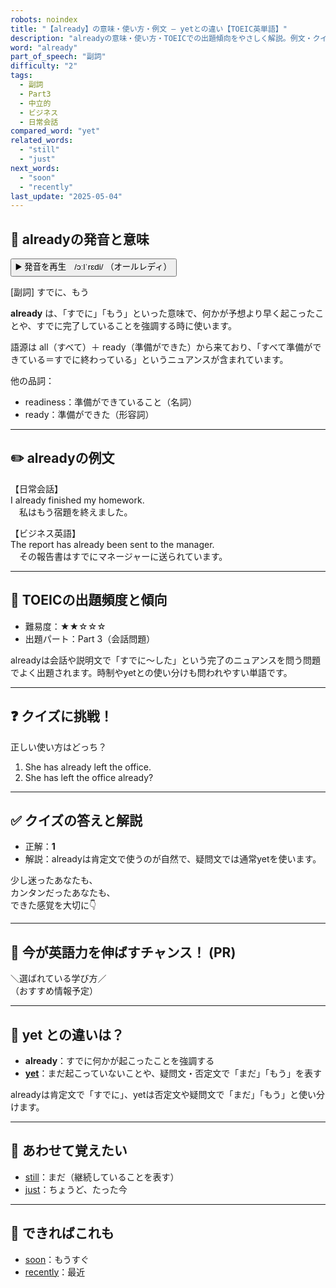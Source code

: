 ```yaml
---
robots: noindex
title: "【already】の意味・使い方・例文 ― yetとの違い【TOEIC英単語】"
description: "alreadyの意味・使い方・TOEICでの出題傾向をやさしく解説。例文・クイズ付きでyetとの違いもわかりやすく学べます。"
word: "already"
part_of_speech: "副詞"
difficulty: "2"
tags:
  - 副詞
  - Part3
  - 中立的
  - ビジネス
  - 日常会話
compared_word: "yet"
related_words:
  - "still"
  - "just"
next_words:
  - "soon"
  - "recently"
last_update: "2025-05-04"
---
```


## 🔰 alreadyの発音と意味

<button class="play-audio" onclick="playTTS('already')">
  <span class="play-audio-main">
    ▶️ 発音を再生　/ɔːlˈrɛdi/
  </span>
  <span class="play-audio-sub">
    （オールレディ）
  </span>
</button>

[副詞] すでに、もう

**already** は、「すでに」「もう」といった意味で、何かが予想より早く起こったことや、すでに完了していることを強調する時に使います。

語源は all（すべて）＋ ready（準備ができた）から来ており、「すべて準備ができている＝すでに終わっている」というニュアンスが含まれています。

他の品詞：  
- readiness：準備ができていること（名詞）
- ready：準備ができた（形容詞）

---

## ✏️ alreadyの例文

【日常会話】  
I already finished my homework.  
　私はもう宿題を終えました。

【ビジネス英語】  
The report has already been sent to the manager.  
　その報告書はすでにマネージャーに送られています。

---

## 🎯 TOEICの出題頻度と傾向

- 難易度：★★☆☆☆
- 出題パート：Part 3（会話問題）

alreadyは会話や説明文で「すでに～した」という完了のニュアンスを問う問題でよく出題されます。時制やyetとの使い分けも問われやすい単語です。

---

## ❓ クイズに挑戦！

正しい使い方はどっち？

1. She has already left the office.  
2. She has left the office already?

---

## ✅ クイズの答えと解説

- 正解：**1**
- 解説：alreadyは肯定文で使うのが自然で、疑問文では通常yetを使います。

少し迷ったあなたも、  
カンタンだったあなたも、  
できた感覚を大切に👇️

---

## 🚀 今が英語力を伸ばすチャンス！ (PR)

<div class="info-center">
＼選ばれている学び方／<br>  
（おすすめ情報予定）
</div>

---

## 🤔  yet との違いは？

- **already**：すでに何かが起こったことを強調する
- **[yet](/yet)**：まだ起こっていないことや、疑問文・否定文で「まだ」「もう」を表す

alreadyは肯定文で「すでに」、yetは否定文や疑問文で「まだ」「もう」と使い分けます。

---

## 🧩 あわせて覚えたい

- [still](/still)：まだ（継続していることを表す）
- [just](/just)：ちょうど、たった今

---

## 📖 できればこれも

- [soon](/soon)：もうすぐ
- [recently](/recently)：最近

<!-- cvid: aid13_bid31 -->
